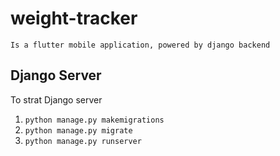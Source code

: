 # weight-tracker
`Is a flutter mobile application, powered by django backend`

## Django Server
To strat Django server

1. `python manage.py makemigrations`
2. `python manage.py migrate`
3. `python manage.py runserver`

